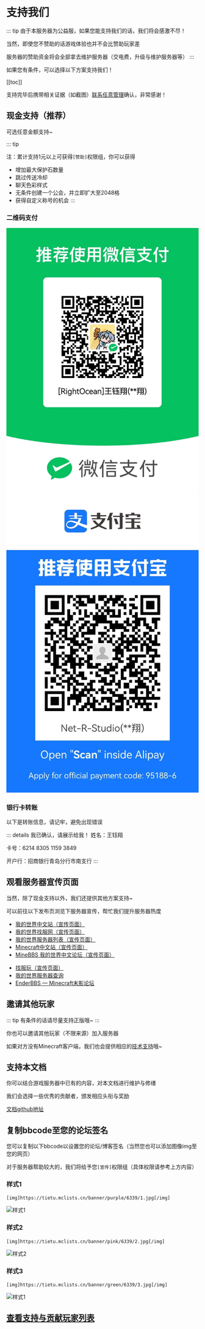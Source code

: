 # 支持我们

::: tip
由于本服务器为公益服，如果您能支持我们的话，我们将会感激不尽！

当然，即使您不赞助的话游戏体验也并不会比赞助玩家差

服务器的赞助资金将会全部拿去维护服务器（交电费，升级与维护服务器等）
:::

如果您有条件，可以选择以下方案支持我们！

[[toc]]

支持完毕后携带相关证据（如截图）[联系任意管理](../contact/)确认，非常感谢！

## 现金支持（推荐）

可选任意金额支持~

::: tip

注：累计支持1元以上可获得`[赞助]`权限组，你可以获得

- 增加最大保护石数量
- 跳过传送冷却
- 聊天色彩样式
- 无条件创建一个公会，并立即扩大至2048格
- 获得自定义称号的机会
:::

### 二维码支付

![微信支付](./wechat.webp)
![支付宝](./alipay.webp)

### 银行卡转账

以下是转账信息，请记牢，避免出现错误

::: details 我已确认，请展示给我！
姓名：王钰翔

卡号：6214 8305 1159 3849

开户行：招商银行青岛分行市南支行
:::

## 观看服务器宣传页面

当然，除了现金支持以外，我们还提供其他方案支持~

<!-- 你可以观看[服务器宣传片](https://www.bilibili.com/video/BV1BG4y1k7ZP/?share_source=copy_web&vd_source=4a12eef0342213e347b70d4147a360b6)*（一定要看完啊啊啊啊啊啊啊啊啊啊啊啊啊啊！）* -->

可以前往以下发布页浏览下服务器宣传，帮忙我们提升服务器热度

- [我的世界中文站（宣传页面）](https://www.minecraftzw.com/30245.html)
- [我的世界找服网（宣传页面）](https://www.fansmc.com/blog/268.html)
- [我的世界服务器列表（宣传页面）](https://www.mclists.cn/server/6339.html)
- [Minecraft中文站（宣传页面）](https://www.mcshuo.com/thread-1213-1-1.html)
- [MineBBS 我的世界中文论坛（宣传页面）](https://www.minebbs.com/threads/1-7-10-1-20-1.20107/)
<!-- - [MC萝卜论坛（宣传页面）](https://www.luobomc.top/forum-post/361.html) -->
- [找服玩（宣传页面）](https://play.mcmod.cn/sv20187490.html)
- [我的世界服务器查询](https://list.mczfw.cn/13366.html)
- [EnderBBS — Minecraft末影论坛](https://enderbbs.wavemoe.com/d/103)

## 邀请其他玩家

::: tip
有条件的话请尽量支持正版哦~
:::

你也可以邀请其他玩家（不限来源）加入服务器

如果对方没有Minecraft客户端，我们也会提供相应的[技术支持](../contact/)哦~

## 支持本文档

你可以结合游戏服务器中已有的内容，对本文档进行维护与修缮

我们会选择一些优秀的贡献者，颁发相应头衔与奖励

[文档github地址](https://github.com/Byte-Meta-Studio-Group/block-server-wiki)

## 复制bbcode至您的论坛签名

您可以复制以下bbcode以设置您的论坛/博客签名（当然您也可以添加图像img至您的网页）

对于服务器帮助较大的，我们将给予您`[宣传]`权限组（具体权限请参考上方内容）

### 样式1

```bbcode
[img]https://tietu.mclists.cn/banner/purple/6339/1.jpg[/img]
```

![样式1](https://tietu.mclists.cn/banner/purple/6339/1.jpg)

### 样式2

```bbcode
[img]https://tietu.mclists.cn/banner/pink/6339/2.jpg[/img]
```

![样式2](https://tietu.mclists.cn/banner/pink/6339/2.jpg)

### 样式3

```bbcode
[img]https://tietu.mclists.cn/banner/green/6339/3.jpg[/img]
```

![样式1](https://tietu.mclists.cn/banner/purple/6339/3.jpg)

## [查看支持与贡献玩家列表](./list.md)
